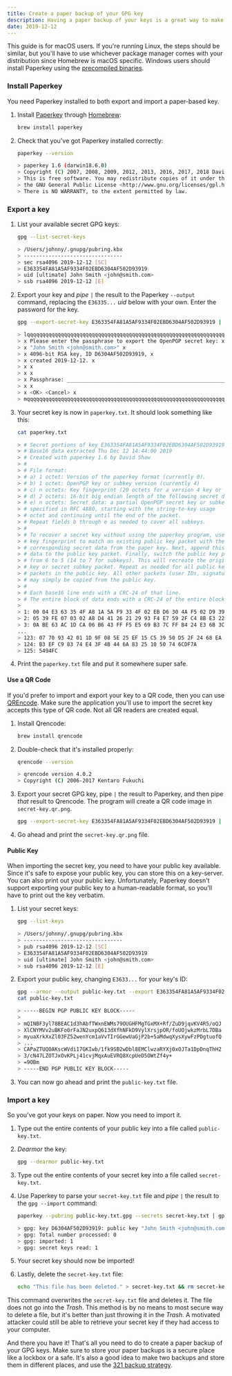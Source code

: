 ```yaml
---
title: Create a paper backup of your GPG key
description: Having a paper backup of your keys is a great way to make sure you don’t lose them. Yeah, you can store them on digital media like a USB stick or a CD, but there is a chance that the data could get borked. Create a paper copy and store it somewhere safe.
date: 2019-12-12
---
```


This guide is for macOS users. If you're running Linux, the steps should be similar, but you'll have to use whichever package manager comes with your distribution since Homebrew is macOS specific. Windows users should install Paperkey using the [precompiled binaries](https://www.jabberwocky.com/software/paperkey/).

### Install Paperkey

You need Paperkey installed to both export and import a paper-based key.

1. Install [Paperkey](https://www.jabberwocky.com/software/paperkey/) through [Homebrew](https://brew.sh/):

    ```bash
    brew install paperkey
    ```

1. Check that you've got Paperkey installed correctly:

    ```bash
    paperkey --version

    > paperkey 1.6 (darwin18.6.0)
    > Copyright (C) 2007, 2008, 2009, 2012, 2013, 2016, 2017, 2018 David Shaw <dshaw@jabberwocky.com>
    > This is free software. You may redistribute copies of it under the terms of
    > the GNU General Public License <http://www.gnu.org/licenses/gpl.html>.
    > There is NO WARRANTY, to the extent permitted by law.
    ```

### Export a key

1. List your available secret GPG keys:

    ```bash
    gpg --list-secret-keys

    > /Users/johnny/.gnupg/pubring.kbx
    > --------------------------------
    > sec rsa4096 2019-12-12 [SC]
    > E363354FA81A5AF9334F02EBD6304AF502D93919
    > uid [ultimate] John Smith <john@smith.com>
    > ssb rsa4096 2019-12-12 [E]
    ```

1. Export your key and _pipe_ `|` the result to the Paperkey `--output` command, replacing the `E36335...` _uid_ below with your own. Enter the password for the key.

    ```bash
    gpg --export-secret-key E363354FA81A5AF9334F02EBD6304AF502D93919 | paperkey --output paperkey.txt

    > lqqqqqqqqqqqqqqqqqqqqqqqqqqqqqqqqqqqqqqqqqqqqqqqqqqqqqqqqqqqqqqqqqqqqqqqqqqqqqk
    > x Please enter the passphrase to export the OpenPGP secret key: x
    > x "John Smith <john@smith.com>" x
    > x 4096-bit RSA key, ID D6304AF502D93919, x
    > x created 2019-12-12. x
    > x x
    > x x
    > x Passphrase: _______________________________________________________________ x
    > x x
    > x <OK> <Cancel> x
    > mqqqqqqqqqqqqqqqqqqqqqqqqqqqqqqqqqqqqqqqqqqqqqqqqqqqqqqqqqqqqqqqqqqqqqqqqqqqqqj
    ```

1. Your secret key is now in `paperkey.txt`. It should look something like this:

    ```bash
    cat paperkey.txt

    > # Secret portions of key E363354FA81A5AF9334F02EBD6304AF502D93919
    > # Base16 data extracted Thu Dec 12 14:44:00 2019
    > # Created with paperkey 1.6 by David Shaw
    > #
    > # File format:
    > # a) 1 octet: Version of the paperkey format (currently 0).
    > # b) 1 octet: OpenPGP key or subkey version (currently 4)
    > # c) n octets: Key fingerprint (20 octets for a version 4 key or subkey)
    > # d) 2 octets: 16-bit big endian length of the following secret data
    > # e) n octets: Secret data: a partial OpenPGP secret key or subkey packet as
    > # specified in RFC 4880, starting with the string-to-key usage
    > # octet and continuing until the end of the packet.
    > # Repeat fields b through e as needed to cover all subkeys.
    > #
    > # To recover a secret key without using the paperkey program, use the
    > # key fingerprint to match an existing public key packet with the
    > # corresponding secret data from the paper key. Next, append this secret
    > # data to the public key packet. Finally, switch the public key packet tag
    > # from 6 to 5 (14 to 7 for subkeys). This will recreate the original secret
    > # key or secret subkey packet. Repeat as needed for all public key or subkey
    > # packets in the public key. All other packets (user IDs, signatures, etc.)
    > # may simply be copied from the public key.
    > #
    > # Each base16 line ends with a CRC-24 of that line.
    > # The entire block of data ends with a CRC-24 of the entire block of data.
    >
    > 1: 00 04 E3 63 35 4F A8 1A 5A F9 33 4F 02 EB D6 30 4A F5 02 D9 39 19 494042
    > 2: 05 39 FE 07 03 02 A8 D4 41 26 21 29 93 F4 E7 59 2F C4 8B E3 22 C3 E5C919
    > 3: 0A BE 63 AC 1D CA 06 B6 43 FF F5 E5 69 B3 7C FF B4 24 E3 6B 3C DD 3BEEE4
    ...
    > 123: 07 70 93 42 01 1D 9F 08 5E 25 EF 15 C5 39 50 D5 2F 24 68 EA F3 52 088714
    > 124: B3 EF C9 83 74 E4 3F 4B 44 6A 83 25 10 50 74 6CDF7A
    > 125: 5494FC
    ```

1. Print the `paperkey.txt` file and put it somewhere super safe.

#### Use a QR Code

If you'd prefer to import and export your key to a QR code, then you can use [QREncode](https://formulae.brew.sh/formula/qrencode). Make sure the application you'll use to import the secret key accepts this type of QR code. Not all QR readers are created equal.

1. Install Qrencode:

    ```bash
    brew install qrencode
    ```

1. Double-check that it's installed properly:

    ```bash
    qrencode --version

    > qrencode version 4.0.2
    > Copyright (C) 2006-2017 Kentaro Fukuchi
    ```

1. Export your secret GPG key, pipe `|` the result to Paperkey, and then pipe _that_ result to Qrencode. The program will create a QR code image in `secret-key.qr.png`.

    ```bash
    gpg --export-secret-key E363354FA81A5AF9334F02EBD6304AF502D93919 | paperkey --output-type raw | qrencode --8bit --output secret-key.qr.png
    ```

1. Go ahead and print the `secret-key.qr.png` file.

#### Public Key

When importing the secret key, you need to have your public key available. Since it's safe to expose your public key, you can store this on a key-server. You can also print out your public key. Unfortunately, Paperkey doesn't support exporting your public key to a human-readable format, so you'll have to print out the key verbatim.

1. List your secret keys:

    ```bash
    gpg --list-keys

    > /Users/johnny/.gnupg/pubring.kbx
    > --------------------------------
    > pub rsa4096 2019-12-12 [SC]
    > E363354FA81A5AF9334F02EBD6304AF502D93919
    > uid [ultimate] John Smith <john@smith.com>
    > sub rsa4096 2019-12-12 [E]
    ```

1. Export your public key, changing `E3633...` for your key's ID:

    ```bash
    gpg --armor --output public-key.txt --export E363354FA81A5AF9334F02EBD6304AF502D93919
    cat public-key.txt

    > -----BEGIN PGP PUBLIC KEY BLOCK-----
    >
    > mQINBF3yl78BEAC1d3hAbfTWxnEWMs79OUGHFMgTGxMX+Rf/ZuD9jqvKV4R5/oQJ
    > XlCNYMVv2uBKFo0rFaJN2uxpQ613dXfhNFkD9VylXrsjpOR/foUOjwkzMrbL7DBa
    > myuaXrkXxZl03FZ52wenYcm1aVvTIrGGewUaGjP2b+5aMdwqXysXywFzPDgtuofQ
    > ...
    > CAPaZTUQOAKscWVdi17GKIwb/1fk9SB2wDbl8EMClwzaRYXj0xOJTa1DpDnqThH2
    > 3/cN47LZOTJxOvKPLj41cvjMqxAuEVRQ8XcpUeD5OWtZf4y+
    > =9OBm
    > -----END PGP PUBLIC KEY BLOCK-----
    ```

1. You can now go ahead and print the `public-key.txt` file.

### Import a key

So you've got your keys on paper. Now you need to import it.

1. Type out the entire contents of your public key into a file called `public-key.txt`.
1. _Dearmor_ the key:

    ```bash
    gpg --dearmor public-key.txt
    ```

1. Type out the entire contents of your secret key into a file called `secret-key.txt`.
1. Use Paperkey to parse your `secret-key.txt` file and _pipe_ `|` the result to the `gpg --import` command:

    ```bash
    paperkey --pubring public-key.txt.gpg --secrets secret-key.txt | gpg --import

    > gpg: key D6304AF502D93919: public key "John Smith <john@smith.com>" imported
    > gpg: Total number processed: 0
    > gpg: imported: 1
    > gpg: secret keys read: 1
    ```

1. Your secret key should now be imported!
1. Lastly, delete the `secret-key.txt` file:

    ```bash
    echo "This file has been deleted." > secret-key.txt && rm secret-key.txt
    ```

 This command overwrites the `secret-key.txt` file and deletes it. The file does not go into the _Trash_. This method is by no means to most secure way to delete a file, but it's better than just throwing it in the _Trash_. A motivated attacker could still be able to retrieve your secret key if they had access to your computer.

And there you have it! That's all you need to do to create a paper backup of your GPG keys. Make sure to store your paper backups is a secure place like a lockbox or a safe. It's also a good idea to make two backups and store them in different places, and use the [321 backup strategy](https://en.wikipedia.org/wiki/Backup#Storage).
